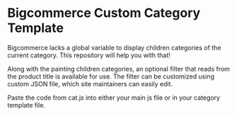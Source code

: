 # Bigcommerce Custom Category Template

Bigcommerce lacks a global variable to display children categories of the current category.  This repository will help you with that!

Along with the painting children categories, an optional filter that reads from the product title is available for use.
The filter can be customized using custom JSON file, which site maintainers can easily edit.

Paste the code from cat.js into either your main js file or in your category template file.
